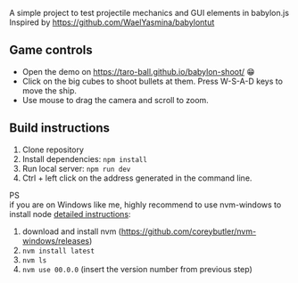 A simple project to test projectile mechanics and GUI elements in babylon.js
Inspired by https://github.com/WaelYasmina/babylontut

## Game controls
- Open the demo on https://taro-ball.github.io/babylon-shoot/ 😁
- Click on the big cubes to shoot bullets at them. Press W-S-A-D keys to move the ship.
- Use mouse to drag the camera and scroll to zoom. 

## Build instructions
1. Clone repository
1. Install dependencies: `npm install`
1. Run local server: `npm run dev`
1. Ctrl + left click on the address generated in the command line.

PS  
if you are on Windows like me, highly recommend to use nvm-windows to install node [detailed instructions](https://learn.microsoft.com/en-us/windows/dev-environment/javascript/nodejs-on-windows):
1. download and install nvm (https://github.com/coreybutler/nvm-windows/releases)
2. `nvm install latest`
3. `nvm ls`
4. `nvm use 00.0.0` (insert the version number from previous step)
